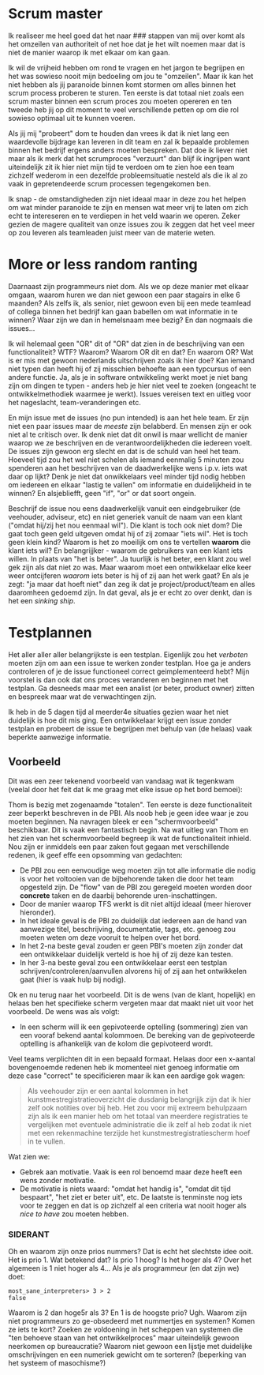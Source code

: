 # Scrum master
Ik realiseer me heel goed dat het naar ### stappen van mij over komt als
het omzeilen van authoriteit of net hoe dat je het wilt noemen maar dat is
niet de manier waarop ik met elkaar om kan gaan.

Ik wil de vrijheid hebben om rond te vragen en het jargon te begrijpen en
het was sowieso nooit mijn bedoeling om jou te "omzeilen". Maar ik kan het 
niet hebben als jij paranoide binnen komt stormen om alles binnen het scrum
process proberen te sturen. Ten eerste is dat totaal niet zoals een scrum
master binnen een scrum proces zou moeten opereren en ten tweede heb jij
op dit moment te veel verschillende petten op om die rol sowieso optimaal
uit te kunnen voeren.

Als jij mij "probeert" dom te houden dan vrees ik dat ik niet lang een
waardevolle bijdrage kan leveren in dit team en zal ik bepaalde problemen
binnen het bedrijf ergens anders moeten bespreken. Dat doe ik liever niet
maar als ik merk dat het scrumproces "verzuurt" dan blijf ik ingrijpen want 
uiteindelijk zit ik hier niet mijn tijd te verdoen om te zien hoe een team
zichzelf wederom in een dezelfde probleemsituatie nesteld als die ik al zo 
vaak in gepretendeerde scrum processen tegengekomen ben.

Ik snap - de omstandigheden zijn niet ideaal maar in deze zou het helpen om
wat minder paranoide te zijn en mensen wat meer vrij te laten om zich echt
te intereseren en te verdiepen in het veld waarin we operen. Zeker gezien de
magere qualiteit van onze issues zou ik zeggen dat het veel meer op zou
leveren als teamleaden juist meer van de materie weten. 

# More or less random ranting
Daarnaast zijn programmeurs niet dom. Als we op deze manier met elkaar 
omgaan, waarom huren we dan niet gewoon een paar stagairs in elke 6 maanden?
Als zelfs ik, als senior, niet gewoon even bij een mede teamlead of collega
binnen het bedrijf kan gaan babellen om wat informatie in te winnen? Waar zijn
we dan in hemelsnaam mee bezig? En dan nogmaals die issues...

Ik wil helemaal geen "OR" dit of "OR" dat zien in de beschrijving van een
functionaliteit? WTF? Waarom? Waarom OR dit en dat? En waarom OR? Wat is 
er mis met gewoon nederlands uitschrijven zoals ik hier doe? Kan iemand niet
typen dan heeft hij of zij misschien behoefte aan een typcursus of een andere 
functie. Ja, als je in software ontwikkeling werkt moet je niet bang zijn om
dingen te typen - anders heb je hier niet veel te zoeken (ongeacht te ontwikkelmethodiek
waarmee je werkt). Issues vereisen text en uitleg voor het nageslacht, team-veranderingen 
etc. 

En mijn issue met de issues (no pun intended) is aan het hele team. Er zijn
niet een paar issues maar de *meeste* zijn belabberd. En mensen zijn er ook niet al
te critisch over. Ik denk niet dat dit onwil is maar wellicht de manier waarop we ze 
beschrijven en de verantwoordelijkheden die iedereen voelt. De issues zijn gewoon erg 
slecht en dat is de schuld van heel het team. Hoeveel tijd zou het wel niet schelen
als iemand eenmalig 5 minuten zou spenderen aan het beschrijven van de daadwerkelijke
wens i.p.v. iets wat daar op lijkt? Denk je niet dat onwikkelaars veel minder tijd 
nodig hebben om iedereen en elkaar "lastig te vallen" om informatie en duidelijkheid
in te winnen? En alsjebliefft, geen "if", "or" or dat soort ongein. 

Beschrijf de issue nou eens daadwerkelijk vanuit een eindgebruiker (de veehouder, adviseur, 
etc) en niet generiek vanuit de naam van een klant ("omdat hij/zij het nou eenmaal wil"). Die 
klant is toch ook niet dom? Die gaat toch geen geld uitgeven omdat hij of zij zomaar
"iets wil". Het is toch geen klein kind? Waarom is het zo moeilijk om ons te vertellen **waarom**
die klant iets wil? En belangrijjker - waarom de gebruikers van een klant iets willen. In plaats
van "het is beter". Ja tuurlijk is het beter, een klant zou wel gek zijn als dat niet zo was. 
Maar waarom moet een ontwikkelaar elke keer weer ontcijferen *waarom* iets beter is hij of zij aan 
het werk gaat? En als je zegt: "ja maar dat hoeft niet" dan zeg ik dat je project/product/team en alles 
daaromheen gedoemd zijn. In dat geval, als je er echt zo over denkt, dan is het een *sinking ship*. 

# Testplannen
Het aller aller aller belangrijkste is een testplan. Eigenlijk zou het *verboten*
moeten zijn om aan een issue te werken zonder testplan. Hoe ga je anders controleren 
of je de issue functioneel correct geimplementeerd hebt? Mijn voorstel is dan ook dat
ons proces veranderen en beginnen met het testplan. Ga desneeds maar met een analist 
(or beter, product owner) zitten en bespreek maar wat de verwachtingen zijn.

Ik heb in de 5 dagen tijd al meerder4e situaties gezien waar het niet duidelijk is hoe
dit mis ging. Een ontwikkelaar krijgt een issue zonder testplan en probeert de issue
te begrijpen met behulp van (de helaas) vaak beperkte aanwezige informatie. 

## Voorbeeld
Dit was een zeer tekenend voorbeeld van vandaag wat ik tegenkwam (veelal door het feit
dat ik me graag met elke issue op het bord bemoei):

Thom is bezig met zogenaamde "totalen".  Ten eerste is deze functionaliteit zeer beperkt
beschreven in de PBI. Als noob heb je geen idee waar je zou moeten beginnen. Na navragen
bleek er een "schermvoorbeeld" beschikbaar. Dit is vaak een fantastisch begin. Na wat 
uitleg van Thom en het zien van het schermvoorbeeld begreep ik wat de functionaliteit
inhield. Nou zijn er inmiddels een paar zaken fout gegaan met verschillende redenen, ik 
geef effe een opsomming van gedachten:

* De PBI zou een eenvoudige weg moeten zijn tot alle informatie die nodig is voor het 
voltooien van de bijbehorende taken die door het team opgesteld zijn. De "flow" van de PBI
zou geregeld moeten worden door **concrete** taken en de daarbij behorende uren-inschattingen.
* Door de manier waarop TFS werkt is dit niet altijd ideaal (meer hierover hieronder). 
* In het ideale geval is de PBI zo duidelijk dat iedereen aan de hand van aanwezige 
titel, beschrijving, documentatie, tags, etc. genoeg zou moeten weten om deze vooruit
te helpen over het bord.
* In het 2-na beste geval zouden er geen PBI's moeten zijn zonder dat een ontwikkelaar
duidelijk verteld is hoe hij of zij deze kan testen.
* In her 3-na beste geval zou een ontwikkelaar eerst een testplan 
schrijven/controleren/aanvullen alvorens hij of zij aan het ontwikkelen gaat (hier is 
vaak hulp bij nodig).

Ok en nu terug naar het voorbeeld. Dit is de wens (van de klant, hopelijk) en helaas ben
het specifieke scherm vergeten maar dat maakt niet uit voor het voorbeeld. De wens was als
volgt:

* In een scherm will ik een gepivoteerde optelling (sommering) zien van een vooraf bekend
aantal kolommoen. De bereking van de gepivoteerde optelling is afhankelijk van de kolom
die gepivoteerd wordt. 

Veel teams verplichten dit in een bepaald formaat. Helaas door een x-aantal bovengenoemde
redenen heb ik momenteel niet genoeg informatie om deze case "correct" te specificieren 
maar ik kan een aardige gok wagen:

> Als veehouder zijn er een aantal kolommen in het kunstmestregistratieoverzicht die
> dusdanig belangrijjk zijn dat ik hier zelf ook notities over bij heb. Het zou voor 
> mij extreem behulpzaam zijn als ik een manier heb om het totaal van meerdere
> registraties te vergelijken met eventuele administratie die ik zelf al heb zodat ik
> niet met een rekenmachine terzijde het kunstmestregistratiescherm hoef in te vullen.

Wat zien we:

* Gebrek aan motivatie. Vaak is een rol benoemd maar deze heeft een wens zonder motivatie.
* De motivatie is niets waard: "omdat het handig is", "omdat dit tijd bespaart", "het ziet
er beter uit", etc. De laatste is tenminste nog iets voor te zeggen en dat is op zichzelf 
al een criteria wat nooit hoger als *nice to have* zou moeten hebben. 

### SIDERANT
Oh en waarom zijn onze prios nummers? Dat is echt het slechtste idee ooit. Het is prio 1.
Wat betekend dat? Is prio 1 hoog? Is het hoger als 4? Over het algemeen is 1 niet hoger als 4...
Als je als programmeur (en dat zijn we) doet:
```
most_sane_interpreters> 3 > 2
false
```
Waarom is 2 dan hoge5r als 3? En 1 is de hoogste prio? Ugh. Waarom zijn niet programmeurs zo
ge-obsedeerd met nummertjes en systemen? Komen ze iets te kort? Zoeken ze voldoening in het
scheppen van systemen die "ten behoeve staan van het ontwikkelproces" maar uiteindelijk gewoon
neerkomen op bureaucratie? Waarom niet gewoon een lijstje met duidelijke omschrijvingen en een
numeriek gewicht om te sorteren? (beperking van het systeem of masochisme?)